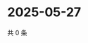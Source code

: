 # 2025-05-27

共 0 条

<!-- BEGIN ZHIHUQUESTIONS -->
<!-- 最后更新时间 Tue May 27 2025 16:15:34 GMT+0800 (China Standard Time) -->

<!-- END ZHIHUQUESTIONS -->
